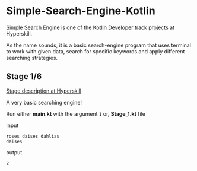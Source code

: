 # Simple-Search-Engine-Kotlin

[Simple Search Engine](https://hyperskill.org/projects/89) is one of the [Kotlin Developer track](https://hyperskill.org/tracks/3) projects at Hyperskill.

As the name sounds, it is a basic search-engine 
program that uses terminal to work with given data, search for specific 
keywords and apply different searching strategies. 

## Stage 1/6
[Stage description at Hyperskill](https://hyperskill.org/projects/89/stages/494/implement)

A very basic searching engine!

Run either **main.kt** with the argument `1` or, **Stage_1.kt** file

input

    roses daises dahlias
    daises

output

    2
